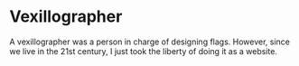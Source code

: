 # Vexillographer

A vexillographer was a person in charge of designing flags.
However, since we live in the 21st century, I just took the liberty of doing it as a website.
